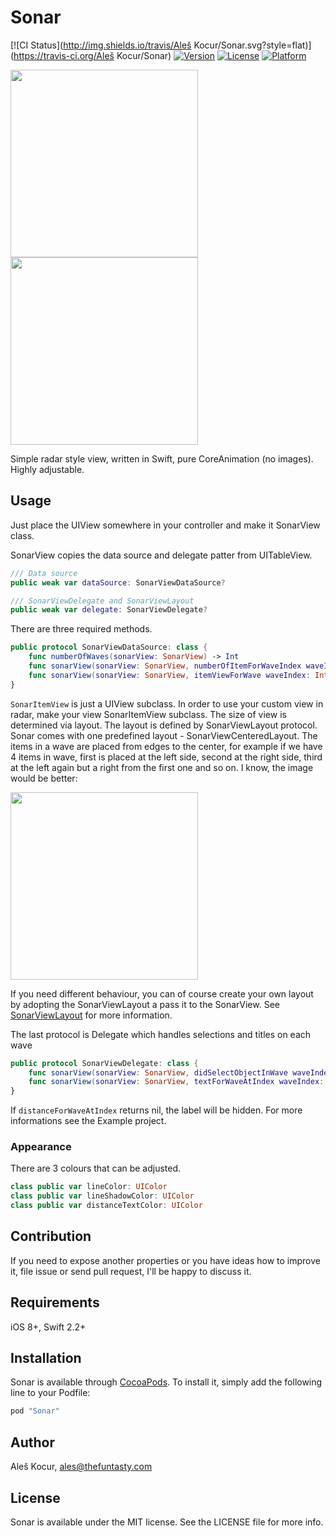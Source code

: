 # Sonar

[![CI Status](http://img.shields.io/travis/Aleš Kocur/Sonar.svg?style=flat)](https://travis-ci.org/Aleš Kocur/Sonar)
[![Version](https://img.shields.io/cocoapods/v/Sonar.svg?style=flat)](http://cocoapods.org/pods/Sonar)
[![License](https://img.shields.io/cocoapods/l/Sonar.svg?style=flat)](http://cocoapods.org/pods/Sonar)
[![Platform](https://img.shields.io/cocoapods/p/Sonar.svg?style=flat)](http://cocoapods.org/pods/Sonar)

<img src=https://raw.githubusercontent.com/thefuntasty/Sonar/master/screenshot.png width=300 />
<img src=https://raw.githubusercontent.com/thefuntasty/Sonar/master/sonar-animation.gif width=300 />

Simple radar style view, written in Swift, pure CoreAnimation (no images). Highly adjustable.

## Usage

Just place the UIView somewhere in your controller and make it SonarView class.

SonarView copies the data source and delegate patter from UITableView. 

```swift
/// Data source
public weak var dataSource: SonarViewDataSource?

/// SonarViewDelegate and SonarViewLayout
public weak var delegate: SonarViewDelegate?
```
There are three required methods.

```swift
public protocol SonarViewDataSource: class {
    func numberOfWaves(sonarView: SonarView) -> Int
    func sonarView(sonarView: SonarView, numberOfItemForWaveIndex waveIndex: Int) -> Int
    func sonarView(sonarView: SonarView, itemViewForWave waveIndex: Int, atIndex: Int) -> SonarItemView
}
```

`SonarItemView` is just a UIView subclass. In order to use your custom view in radar, make your view SonarItemView subclass. The size of view is determined via layout. The layout is defined by SonarViewLayout protocol. Sonar comes with one predefined layout - SonarViewCenteredLayout. The items in a wave are placed from edges to the center, for example if we have 4 items in wave, first is placed at the left side, second at the right side, third at the left again but a right from the first one and so on. I know, the image would be better:

<img src="https://raw.githubusercontent.com/thefuntasty/Sonar/master/sonarLayoutScreenshot.png" width="300" />

If you need different behaviour, you can of course create your own layout by adopting the SonarViewLayout a pass it to the SonarView. See [SonarViewLayout](https://github.com/thefuntasty/Sonar/blob/master/Pod/Classes/SonarViewLayout.swift) for more information.

The last protocol is Delegate which handles selections and titles on each wave

```swift
public protocol SonarViewDelegate: class {
    func sonarView(sonarView: SonarView, didSelectObjectInWave waveIndex: Int, atIndex: Int)
    func sonarView(sonarView: SonarView, textForWaveAtIndex waveIndex: Int) -> String?
}
```

If `distanceForWaveAtIndex` returns nil, the label will be hidden. For more informations see the Example project.

### Appearance

There are 3 colours that can be adjusted.

```swift
class public var lineColor: UIColor
class public var lineShadowColor: UIColor
class public var distanceTextColor: UIColor
```

## Contribution

If you need to expose another properties or you have ideas how to improve it, file issue or send pull request, I'll be happy to discuss it.

## Requirements

iOS 8+, Swift 2.2+

## Installation

Sonar is available through [CocoaPods](http://cocoapods.org). To install
it, simply add the following line to your Podfile:

```ruby
pod "Sonar"
```

## Author

Aleš Kocur, ales@thefuntasty.com

## License

Sonar is available under the MIT license. See the LICENSE file for more info.
